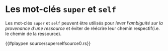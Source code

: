 # Les mot-clés `super` et `self`

Les mot-clés `super` et `self` peuvent être utilisés pour *lever l'ambiguïté sur la provenance d'une ressource* et éviter de réécrire leur chemin respectif(i.e. le chemin de la ressource).

{{#playpen source/superselfsource0.rs}}
